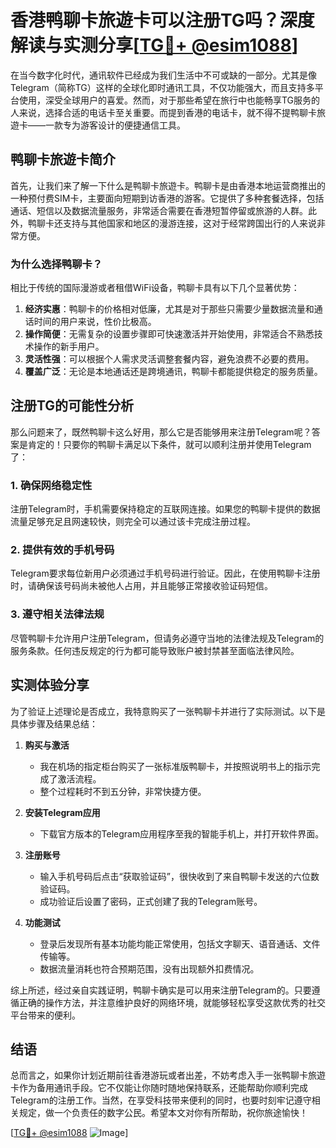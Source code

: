 # 香港鸭聊卡旅遊卡可以注册TG吗？深度解读与实测分享[[TG💪+ @esim1088](https://t.me/s/esim1088)]

在当今数字化时代，通讯软件已经成为我们生活中不可或缺的一部分。尤其是像Telegram（简称TG）这样的全球化即时通讯工具，不仅功能强大，而且支持多平台使用，深受全球用户的喜爱。然而，对于那些希望在旅行中也能畅享TG服务的人来说，选择合适的电话卡至关重要。而提到香港的电话卡，就不得不提鸭聊卡旅遊卡——一款专为游客设计的便捷通信工具。

## 鸭聊卡旅遊卡简介

首先，让我们来了解一下什么是鸭聊卡旅遊卡。鸭聊卡是由香港本地运营商推出的一种预付费SIM卡，主要面向短期到访香港的游客。它提供了多种套餐选择，包括通话、短信以及数据流量服务，非常适合需要在香港短暂停留或旅游的人群。此外，鸭聊卡还支持与其他国家和地区的漫游连接，这对于经常跨国出行的人来说非常方便。

### 为什么选择鸭聊卡？

相比于传统的国际漫游或者租借WiFi设备，鸭聊卡具有以下几个显著优势：

1. **经济实惠**：鸭聊卡的价格相对低廉，尤其是对于那些只需要少量数据流量和通话时间的用户来说，性价比极高。
2. **操作简便**：无需复杂的设置步骤即可快速激活并开始使用，非常适合不熟悉技术操作的新手用户。
3. **灵活性强**：可以根据个人需求灵活调整套餐内容，避免浪费不必要的费用。
4. **覆盖广泛**：无论是本地通话还是跨境通讯，鸭聊卡都能提供稳定的服务质量。

## 注册TG的可能性分析

那么问题来了，既然鸭聊卡这么好用，那么它是否能够用来注册Telegram呢？答案是肯定的！只要你的鸭聊卡满足以下条件，就可以顺利注册并使用Telegram了：

### 1. 确保网络稳定性
注册Telegram时，手机需要保持稳定的互联网连接。如果您的鸭聊卡提供的数据流量足够充足且网速较快，则完全可以通过该卡完成注册过程。

### 2. 提供有效的手机号码
Telegram要求每位新用户必须通过手机号码进行验证。因此，在使用鸭聊卡注册时，请确保该号码尚未被他人占用，并且能够正常接收验证码短信。

### 3. 遵守相关法律法规
尽管鸭聊卡允许用户注册Telegram，但请务必遵守当地的法律法规及Telegram的服务条款。任何违反规定的行为都可能导致账户被封禁甚至面临法律风险。

## 实测体验分享

为了验证上述理论是否成立，我特意购买了一张鸭聊卡并进行了实际测试。以下是具体步骤及结果总结：

1. **购买与激活**
   - 我在机场的指定柜台购买了一张标准版鸭聊卡，并按照说明书上的指示完成了激活流程。
   - 整个过程耗时不到五分钟，非常快捷方便。

2. **安装Telegram应用**
   - 下载官方版本的Telegram应用程序至我的智能手机上，并打开软件界面。

3. **注册账号**
   - 输入手机号码后点击“获取验证码”，很快收到了来自鸭聊卡发送的六位数验证码。
   - 成功验证后设置了密码，正式创建了我的Telegram账号。

4. **功能测试**
   - 登录后发现所有基本功能均能正常使用，包括文字聊天、语音通话、文件传输等。
   - 数据流量消耗也符合预期范围，没有出现额外扣费情况。

综上所述，经过亲自实践证明，鸭聊卡确实是可以用来注册Telegram的。只要遵循正确的操作方法，并注意维护良好的网络环境，就能够轻松享受这款优秀的社交平台带来的便利。

## 结语

总而言之，如果你计划近期前往香港游玩或者出差，不妨考虑入手一张鸭聊卡旅遊卡作为备用通讯手段。它不仅能让你随时随地保持联系，还能帮助你顺利完成Telegram的注册工作。当然，在享受科技带来便利的同时，也要时刻牢记遵守相关规定，做一个负责任的数字公民。希望本文对你有所帮助，祝你旅途愉快！

[[TG💪+ @esim1088](https://t.me/s/esim1088) ![Image](https://i.postimg.cc/4NQfJmqS/Snipaste-2025-05-13-00-14-12.png)]